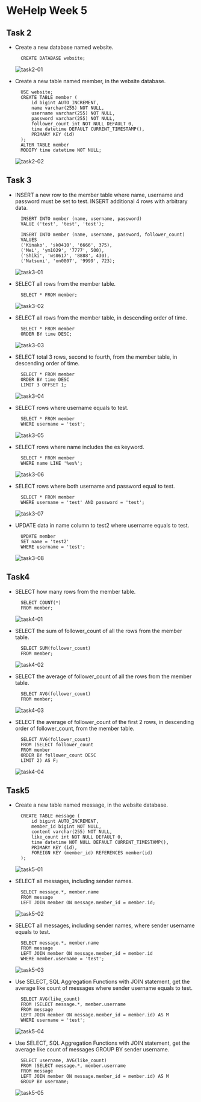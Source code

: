 # WeHelp Week 5

## Task 2

- Create a new database named website.

        CREATE DATABASE website;

  ![task2-01](screenshots/2-01.png)

- Create a new table named member, in the website database.

        USE website;
        CREATE TABLE member (
            id bigint AUTO_INCREMENT,
            name varchar(255) NOT NULL,
            username varchar(255) NOT NULL,
            password varchar(255) NOT NULL,
            follower_count int NOT NULL DEFAULT 0,
            time datetime DEFAULT CURRENT_TIMESTAMP(),
            PRIMARY KEY (id)
        );
        ALTER TABLE member
        MODIFY time datetime NOT NULL;

  ![task2-02](screenshots/2-02.png)

## Task 3

- INSERT a new row to the member table where name, username and password must
  be set to test. INSERT additional 4 rows with arbitrary data.

        INSERT INTO member (name, username, password)
        VALUE ('test', 'test', 'test');

        INSERT INTO member (name, username, password, follower_count)
        VALUES
        ('Kinako', 'sk0410', '6666', 375),
        ('Mei', 'ym1029', '7777', 500),
        ('Shiki', 'ws0617', '8888', 430),
        ('Natsumi', 'on0807', '9999', 723);

  ![task3-01](screenshots/3-01.png)

- SELECT all rows from the member table.

        SELECT * FROM member;

  ![task3-02](screenshots/3-02.png)

- SELECT all rows from the member table, in descending order of time.

        SELECT * FROM member
        ORDER BY time DESC;

  ![task3-03](screenshots/3-03.png)

- SELECT total 3 rows, second to fourth, from the member table, in descending order
  of time.

        SELECT * FROM member
        ORDER BY time DESC
        LIMIT 3 OFFSET 1;

  ![task3-04](screenshots/3-04.png)

- SELECT rows where username equals to test.

        SELECT * FROM member
        WHERE username = 'test';

  ![task3-05](screenshots/3-05.png)

- SELECT rows where name includes the es keyword.

        SELECT * FROM member
        WHERE name LIKE '%es%';

  ![task3-06](screenshots/3-06.png)

- SELECT rows where both username and password equal to test.

        SELECT * FROM member
        WHERE username = 'test' AND password = 'test';

  ![task3-07](screenshots/3-07.png)

- UPDATE data in name column to test2 where username equals to test.

        UPDATE member
        SET name = 'test2'
        WHERE username = 'test';

  ![task3-08](screenshots/3-08.png)

## Task4

- SELECT how many rows from the member table.

        SELECT COUNT(*)
        FROM member;

  ![task4-01](screenshots/4-01.png)

- SELECT the sum of follower_count of all the rows from the member table.

        SELECT SUM(follower_count)
        FROM member;

  ![task4-02](screenshots/4-02.png)

- SELECT the average of follower_count of all the rows from the member table.

        SELECT AVG(follower_count)
        FROM member;

  ![task4-03](screenshots/4-03.png)

- SELECT the average of follower_count of the first 2 rows, in descending order of
  follower_count, from the member table.

        SELECT AVG(follower_count)
        FROM (SELECT follower_count
        FROM member
        ORDER BY follower_count DESC
        LIMIT 2) AS F;

  ![task4-04](screenshots/4-04.png)

## Task5

- Create a new table named message, in the website database.

        CREATE TABLE message (
            id bigint AUTO_INCREMENT,
            member_id bigint NOT NULL,
            content varchar(255) NOT NULL,
            like_count int NOT NULL DEFAULT 0,
            time datetime NOT NULL DEFAULT CURRENT_TIMESTAMP(),
            PRIMARY KEY (id),
            FOREIGN KEY (member_id) REFERENCES member(id)
        );

  ![task5-01](screenshots/5-01.png)

- SELECT all messages, including sender names.

        SELECT message.*, member.name
        FROM message
        LEFT JOIN member ON message.member_id = member.id;

  ![task5-02](screenshots/5-02.png)

- SELECT all messages, including sender names, where sender username equals to
  test.

        SELECT message.*, member.name
        FROM message
        LEFT JOIN member ON message.member_id = member.id
        WHERE member.username = 'test';

  ![task5-03](screenshots/5-03.png)

- Use SELECT, SQL Aggregation Functions with JOIN statement, get the average like
  count of messages where sender username equals to test.

        SELECT AVG(like_count)
        FROM (SELECT message.*, member.username
        FROM message
        LEFT JOIN member ON message.member_id = member.id) AS M
        WHERE username = 'test';

  ![task5-04](screenshots/5-04.png)

- Use SELECT, SQL Aggregation Functions with JOIN statement, get the average like
  count of messages GROUP BY sender username.

        SELECT username, AVG(like_count)
        FROM (SELECT message.*, member.username
        FROM message
        LEFT JOIN member ON message.member_id = member.id) AS M
        GROUP BY username;

  ![task5-05](screenshots/5-05.png)
